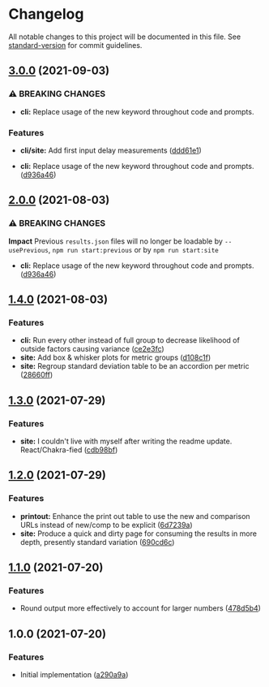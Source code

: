 # Changelog

All notable changes to this project will be documented in this file. See [standard-version](https://github.com/conventional-changelog/standard-version) for commit guidelines.

## [3.0.0](https://github.com/m3fawner/webperf-comparison/compare/v1.4.0...v3.0.0) (2021-09-03)


### ⚠ BREAKING CHANGES

* **cli:** Replace usage of the new keyword throughout code and prompts.

### Features

* **cli/site:** Add first input delay measurements ([ddd61e1](https://github.com/m3fawner/webperf-comparison/commit/ddd61e1b7eef0f494d3bb9deb9d030f1f5068400))


* **cli:** Replace usage of the new keyword throughout code and prompts. ([d936a46](https://github.com/m3fawner/webperf-comparison/commit/d936a469fc9f4c8f59da85b74cf06d2c22b4bf8b))

## [2.0.0](https://github.com/m3fawner/webperf-comparison/compare/v1.4.0...v2.0.0) (2021-08-03)


### ⚠ BREAKING CHANGES

**Impact** Previous `results.json` files will no longer be loadable by `--usePrevious`, `npm run start:previous` or by `npm run start:site`

* **cli:** Replace usage of the new keyword throughout code and prompts. ([d936a46](https://github.com/m3fawner/webperf-comparison/commit/d936a469fc9f4c8f59da85b74cf06d2c22b4bf8b))

## [1.4.0](https://github.com/m3fawner/webperf-comparison/compare/v1.3.0...v1.4.0) (2021-08-03)


### Features

* **cli:** Run every other instead of full group to decrease likelihood of outside factors causing variance ([ce2e3fc](https://github.com/m3fawner/webperf-comparison/commit/ce2e3fc2e527489724a35e8a08af05be6fa74582))
* **site:** Add box & whisker plots for metric groups ([d108c1f](https://github.com/m3fawner/webperf-comparison/commit/d108c1f27ad13cdb9435fa144499586377498c70))
* **site:** Regroup standard deviation table to be an accordion per metric ([28660ff](https://github.com/m3fawner/webperf-comparison/commit/28660ff179483d8995d1e7140575e59c58e40de3))

## [1.3.0](https://github.com/m3fawner/webperf-comparison/compare/v1.2.0...v1.3.0) (2021-07-29)


### Features

* **site:** I couldn't live with myself after writing the readme update. React/Chakra-fied ([cdb98bf](https://github.com/m3fawner/webperf-comparison/commit/cdb98bfe879417b6170de20d58f0c11f09b52cc1))

## [1.2.0](https://github.com/m3fawner/webperf-comparison/compare/v1.1.0...v1.2.0) (2021-07-29)


### Features

* **printout:** Enhance the print out table to use the new and comparison URLs instead of new/comp to be explicit ([6d7239a](https://github.com/m3fawner/webperf-comparison/commit/6d7239ac17a946993c7e04e6f3d53b879f2ee7f0))
* **site:** Produce a quick and dirty page for consuming the results in more depth, presently standard variation ([690cd6c](https://github.com/m3fawner/webperf-comparison/commit/690cd6c4ca0f248dd09a746dc2ff55fe182ed1cf))

## [1.1.0](https://github.com/m3fawner/webperf-comparison/compare/v1.0.0...v1.1.0) (2021-07-20)


### Features

* Round output more effectively to account for larger numbers ([478d5b4](https://github.com/m3fawner/webperf-comparison/commit/478d5b499dd6e4570b7037bfb50e364542621e0b))

## 1.0.0 (2021-07-20)


### Features

* Initial implementation ([a290a9a](https://github.com/m3fawner/webperf-comparison/commit/a290a9afbc5959fc0e728b8eeb91c9ee174740eb))
